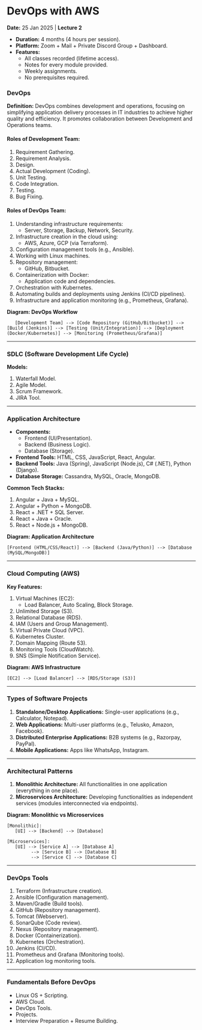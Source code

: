 # DevOps with AWS

**Date:** 25 Jan 2025 | **Lecture 2**


- **Duration:** 4 months (4 hours per session).
- **Platform:** Zoom + Mail + Private Discord Group + Dashboard.
- **Features:**
  - All classes recorded (lifetime access).
  - Notes for every module provided.
  - Weekly assignments.
  - No prerequisites required.

### DevOps

**Definition:** DevOps combines development and operations, focusing on simplifying application delivery processes in IT industries to achieve higher quality and efficiency. It promotes collaboration between Development and Operations teams.

#### Roles of Development Team:
1. Requirement Gathering.
2. Requirement Analysis.
3. Design.
4. Actual Development (Coding).
5. Unit Testing.
6. Code Integration.
7. Testing.
8. Bug Fixing.

#### Roles of DevOps Team:
1. Understanding infrastructure requirements:
   - Server, Storage, Backup, Network, Security.
2. Infrastructure creation in the cloud using:
   - AWS, Azure, GCP (via Terraform).
3. Configuration management tools (e.g., Ansible).
4. Working with Linux machines.
5. Repository management:
   - GitHub, Bitbucket.
6. Containerization with Docker:
   - Application code and dependencies.
7. Orchestration with Kubernetes.
8. Automating builds and deployments using Jenkins (CI/CD pipelines).
9. Infrastructure and application monitoring (e.g., Prometheus, Grafana).

**Diagram: DevOps Workflow**
```
   [Development Team] --> [Code Repository (GitHub/Bitbucket)] --> [Build (Jenkins)] --> [Testing (Unit/Integration)] --> [Deployment (Docker/Kubernetes)] --> [Monitoring (Prometheus/Grafana)]
```

---

### SDLC (Software Development Life Cycle)

**Models:**
1. Waterfall Model.
2. Agile Model.
3. Scrum Framework.
4. JIRA Tool.

---

### Application Architecture

- **Components:**
  - Frontend (UI/Presentation).
  - Backend (Business Logic).
  - Database (Storage).
- **Frontend Tools:** HTML, CSS, JavaScript, React, Angular.
- **Backend Tools:** Java (Spring), JavaScript (Node.js), C# (.NET), Python (Django).
- **Database Storage:** Cassandra, MySQL, Oracle, MongoDB.

**Common Tech Stacks:**
1. Angular + Java + MySQL.
2. Angular + Python + MongoDB.
3. React + .NET + SQL Server.
4. React + Java + Oracle.
5. React + Node.js + MongoDB.

**Diagram: Application Architecture**
```
[Frontend (HTML/CSS/React)] --> [Backend (Java/Python)] --> [Database (MySQL/MongoDB)]
```

---

### Cloud Computing (AWS)

**Key Features:**
1. Virtual Machines (EC2):
   - Load Balancer, Auto Scaling, Block Storage.
2. Unlimited Storage (S3).
3. Relational Database (RDS).
4. IAM (Users and Group Management).
5. Virtual Private Cloud (VPC).
6. Kubernetes Cluster.
7. Domain Mapping (Route 53).
8. Monitoring Tools (CloudWatch).
9. SNS (Simple Notification Service).

**Diagram: AWS Infrastructure**
```
[EC2] --> [Load Balancer] --> [RDS/Storage (S3)]
```

---

### Types of Software Projects

1. **Standalone/Desktop Applications:** Single-user applications (e.g., Calculator, Notepad).
2. **Web Applications:** Multi-user platforms (e.g., Telusko, Amazon, Facebook).
3. **Distributed Enterprise Applications:** B2B systems (e.g., Razorpay, PayPal).
4. **Mobile Applications:** Apps like WhatsApp, Instagram.

---

### Architectural Patterns

1. **Monolithic Architecture:** All functionalities in one application (everything in one place).
2. **Microservices Architecture:** Developing functionalities as independent services (modules interconnected via endpoints).

**Diagram: Monolithic vs Microservices**
```
[Monolithic]:
   [UI] --> [Backend] --> [Database]

[Microservices]:
   [UI] --> [Service A] --> [Database A]
         --> [Service B] --> [Database B]
         --> [Service C] --> [Database C]
```

---

### DevOps Tools

1. Terraform (Infrastructure creation).
2. Ansible (Configuration management).
3. Maven/Gradle (Build tools).
4. GitHub (Repository management).
5. Tomcat (Webserver).
6. SonarQube (Code review).
7. Nexus (Repository management).
8. Docker (Containerization).
9. Kubernetes (Orchestration).
10. Jenkins (CI/CD).
11. Prometheus and Grafana (Monitoring tools).
12. Application log monitoring tools.

---

### Fundamentals Before DevOps

- Linux OS + Scripting.
- AWS Cloud.
- DevOps Tools.
- Projects.
- Interview Preparation + Resume Building.

